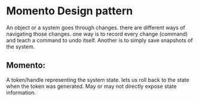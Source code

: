# Momento Design pattern 
An object or a system goes through changes. there are different ways of navigating 
those changes.
one way is to record every change (command) and teach a command to undo itself.
Another is to simply save snapshots of the system.
## Momento: 
A token/handle representing the system state. lets us roll back
to the state when the token was generated. May or may not directly expose state
information.
